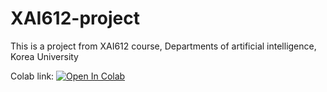 # XAI612-project
This is a project from XAI612 course, Departments of artificial intelligence, Korea University


Colab link: [![Open In Colab](https://colab.research.google.com/assets/colab-badge.svg)](https://colab.research.google.com/drive/1DeTFm5gnW3lucOyaMJY945yzm_PorUQW?usp=sharing)
